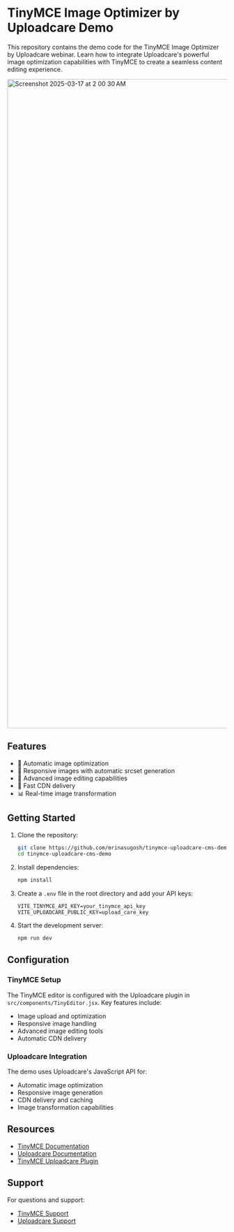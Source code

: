 # TinyMCE Image Optimizer by Uploadcare Demo

This repository contains the demo code for the TinyMCE Image Optimizer by Uploadcare webinar. Learn how to integrate Uploadcare's powerful image optimization capabilities with TinyMCE to create a seamless content editing experience.


<img width="1487" alt="Screenshot 2025-03-17 at 2 00 30 AM" src="https://github.com/user-attachments/assets/625d3224-4e1f-47a3-b38e-bc7ed0d08cf7" />


## Features

- 📼 Automatic image optimization
- 📱 Responsive images with automatic srcset generation
- 🎨 Advanced image editing capabilities
- 🚀 Fast CDN delivery
- 📊 Real-time image transformation

## Getting Started

1. Clone the repository:
   ```bash
   git clone https://github.com/mrinasugosh/tinymce-uploadcare-cms-demo.git
   cd tinymce-uploadcare-cms-demo
   ```

2. Install dependencies:
   ```bash
   npm install
   ```

3. Create a `.env` file in the root directory and add your API keys:
   ```env
   VITE_TINYMCE_API_KEY=your_tinymce_api_key
   VITE_UPLOADCARE_PUBLIC_KEY=upload_care_key
   ```

4. Start the development server:
   ```bash
   npm run dev
   ```

## Configuration

### TinyMCE Setup

The TinyMCE editor is configured with the Uploadcare plugin in `src/components/TinyEditor.jsx`. Key features include:

- Image upload and optimization
- Responsive image handling
- Advanced image editing tools
- Automatic CDN delivery

### Uploadcare Integration

The demo uses Uploadcare's JavaScript API for:

- Automatic image optimization
- Responsive image generation
- CDN delivery and caching
- Image transformation capabilities

## Resources

- [TinyMCE Documentation](https://www.tiny.cloud/docs/)
- [Uploadcare Documentation](https://uploadcare.com/docs/)
- [TinyMCE Uploadcare Plugin](https://www.tiny.cloud/docs/tinymce/latest/uploadcare/)

## Support

For questions and support:
- [TinyMCE Support](https://www.tiny.cloud/contact/)
- [Uploadcare Support](https://uploadcare.com/schedule-demo/)

